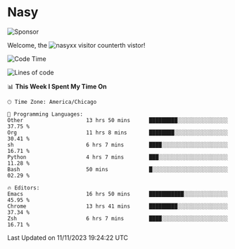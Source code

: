 # Nasy

<!--
<p align="center">
<img height="200" src="https://github-readme-stats.vercel.app/api?username=nasyxx&count_private=true&show_icons=true&theme=dracula&include_all_commits=true"/>
<img height="200" src="https://github-readme-stats.vercel.app/api/top-langs/?username=nasyxx&theme=dracula&hide=html,jupyter+notebook&count_private=true&show_icons=true"/>
</p>

  
----------------
-->

![Sponsor](https://img.shields.io/static/v1.svg?label=Sponsor&message=%E2%9D%A4&logo=GitHub&style=flat&color=pink)
 
Welcome, the ![nasyxx visitor counter](https://count.getloli.com/get/@nasyxx?theme=rule34)th vistor!
 
<!--START_SECTION:waka-->
![Code Time](http://img.shields.io/badge/Code%20Time-3%2C939%20hrs%2046%20mins-blue)

![Lines of code](https://img.shields.io/badge/From%20Hello%20World%20I%27ve%20Written-6.3%20million%20lines%20of%20code-blue)

📊 **This Week I Spent My Time On** 

```text
🕑︎ Time Zone: America/Chicago

💬 Programming Languages: 
Other                    13 hrs 50 mins      █████████░░░░░░░░░░░░░░░░   37.75 % 
Org                      11 hrs 8 mins       ████████░░░░░░░░░░░░░░░░░   30.41 % 
sh                       6 hrs 7 mins        ████░░░░░░░░░░░░░░░░░░░░░   16.71 % 
Python                   4 hrs 7 mins        ███░░░░░░░░░░░░░░░░░░░░░░   11.28 % 
Bash                     50 mins             █░░░░░░░░░░░░░░░░░░░░░░░░   02.29 % 

🔥 Editors: 
Emacs                    16 hrs 50 mins      ███████████░░░░░░░░░░░░░░   45.95 % 
Chrome                   13 hrs 41 mins      █████████░░░░░░░░░░░░░░░░   37.34 % 
Zsh                      6 hrs 7 mins        ████░░░░░░░░░░░░░░░░░░░░░   16.71 % 
```


 Last Updated on 11/11/2023 19:24:22 UTC
<!--END_SECTION:waka-->

<!-- ![visitors](https://visitor-badge.laobi.icu/badge?page_id=nasyxx.nasyxx) -->
